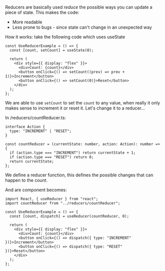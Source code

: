 Reducers are basically used *reduce* the possible ways you can update a piece of state. This makes the code:
- More readable
- Less prone to bugs - since state can't change in an unexpected way

How it works: take the following code which uses useState
```
const UseReducerExample = () => {
  const [count, setCount] = useState(0);
  
  return (
    <div style={{ display: "flex" }}>
      <div>Count: {count}</div>
      <button onClick={() => setCount((prev) => prev + 1)}>Increment</button>
      <button onClick={() => setCount(0)}>Reset</button>
    </div>
  );
};
```
We are able to use `setCount` to set the `count` to any value, when really it only makes sense to increment it or reset it.
Let's change it to a reducer...

In /reducers/countReducer.ts:
```
interface Action {
  type: "INCREMENT" | "RESET";
}

const countReducer = (currentState: number, action: Action): number => {
  if (action.type === "INCREMENT") return currentState + 1;
  if (action.type === "RESET") return 0;
  return currentState;
};
```
We define a reducer function, this defines the possible changes that can happen to the count.

And are component becomes:
```
import React, { useReducer } from "react";
import countReducer from "../reducers/countReducer";

const UseReducerExample = () => {
  const [count, dispatch] = useReducer(countReducer, 0);

  return (
    <div style={{ display: "flex" }}>
      <div>Count: {count}</div>
      <button onClick={() => dispatch({ type: "INCREMENT" })}>Increment</button>
      <button onClick={() => dispatch({ type: "RESET" })}>Reset</button>
    </div>
  );
};
```
